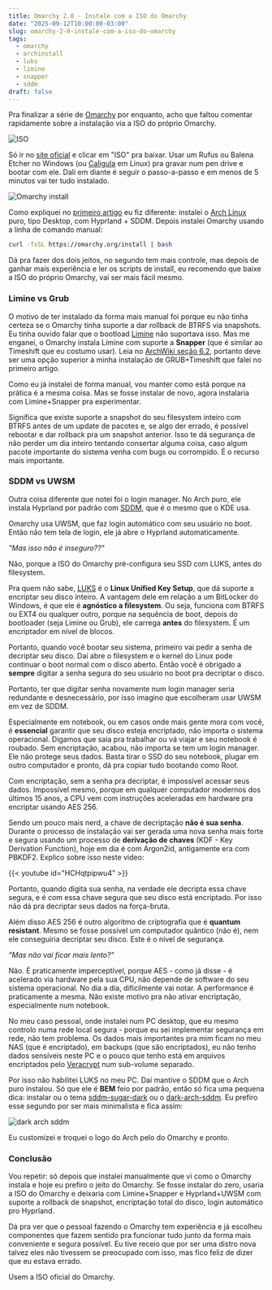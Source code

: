 ```yaml
---
title: Omarchy 2.0 - Instale com a ISO do Omarchy
date: "2025-09-12T10:00:00-03:00"
slug: omarchy-2-0-instale-com-a-iso-do-omarchy
tags:
  - omarchy
  - archinstall
  - luks
  - limine
  - snapper
  - sddm
draft: false
---
```


Pra finalizar a série de [Omarchy](/tags/omarchy) por enquanto, acho que faltou comentar rapidamente sobre a instalação via a ISO do próprio Omarchy.

![ISO](https://new-uploads-akitaonrails.s3.us-east-2.amazonaws.com/20250912093827_screenshot-2025-09-12_09-38-05.png)

Só ir no [site oficial](https://omarchy.org/) e clicar em "ISO" pra baixar. Usar um Rufus ou Balena Etcher no Windows (ou [Caligula](https://github.com/ifd3f/caligula) em Linux) pra gravar num pen drive e bootar com ele. Dali em diante é seguir o passo-a-passo e em menos de 5 minutos vai ter tudo instalado.

![Omarchy install](https://learn.omacom.io/u/configurator-iGH96F.png)

Como expliquei no [primeiro artigo](https://akitaonrails.com/2025/08/29/new-omarchy-2-0-install/) eu fiz diferente: instalei o [Arch Linux](https://archlinux.org/download/) puro, tipo Desktop, com Hyprland + SDDM. Depois instalei Omarchy usando a linha de comando manual:

```bash
curl -fsSL https://omarchy.org/install | bash
```

Dá pra fazer dos dois jeitos, no segundo tem mais controle, mas depois de ganhar mais experiência e ler os scripts de install, eu recomendo que baixe a ISO do próprio Omarchy, vai ser mais fácil mesmo.

### Limine vs Grub

O motivo de ter instalado da forma mais manual foi porque eu não tinha certeza se o Omarchy tinha suporte a dar rollback de BTRFS via snapshots. Eu tinha ouvido falar que o bootload [Limine](https://codeberg.org/Limine/Limine) não suportava isso. Mas me enganei, o Omarchy instala Limine com suporte a **Snapper** (que é similar ao Timeshift que eu costumo usar). Leia no [ArchWiki seção 6.2](https://wiki.archlinux.org/title/Limine), portanto deve ser uma opção superior à minha instalação de GRUB+Timeshift que falei no primeiro artigo.

Como eu já instalei de forma manual, vou manter como está porque na prática é a mesma coisa. Mas se fosse instalar de novo, agora instalaria com Limine+Snapper pra experimentar.

Significa que existe suporte a snapshot do seu filesystem inteiro com BTRFS antes de um update de pacotes e, se algo der errado, é possível rebootar e dar rollback pra um snapshot anterior. Isso te dá segurança de não perder um dia inteiro tentando consertar alguma coisa, caso algum pacote importante do sistema venha com bugs ou corrompido. É o recurso mais importante.

### SDDM vs UWSM

Outra coisa diferente que notei foi o login manager. No Arch puro, ele instala Hyprland por padrão com [SDDM](https://wiki.archlinux.org/title/SDDM), que é o mesmo que o KDE usa.

Omarchy usa UWSM, que faz login automático com seu usuário no boot. Então não tem tela de login, ele já abre o Hyprland automaticamente.

_"Mas isso não é inseguro??"_

Não, porque a ISO do Omarchy pré-configura seu SSD com LUKS, antes do filesystem.

Pra quem não sabe, [LUKS](https://wiki.archlinux.org/title/Dm-crypt/Encrypting_an_entire_system) é o **Linux Unified Key Setup**, que dá suporte a encriptar seu disco inteiro. A vantagem dele em relação a um BitLocker do Windows, é que ele é **agnóstico a filesystem**. Ou seja, funciona com BTRFS ou EXT4 ou qualquer outro, porque na sequência de boot, depois do bootloader (seja Limine ou Grub), ele carrega **antes** do filesystem. É um encriptador em nível de blocos.

Portanto, quando você bootar seu sistema, primeiro vai pedir a senha de decriptar seu disco. Daí abre o filesystem e o kernel do Linux pode continuar o boot normal com o disco aberto. Então você é obrigado a **sempre** digitar a senha segura do seu usuário no boot pra decriptar o disco.

Portanto, ter que digitar senha novamente num login manager seria redundante e desnecessário, por isso imagino que escolheram usar UWSM em vez de SDDM.

Especialmente em notebook, ou em casos onde mais gente mora com você, é **essencial** garantir que seu disco esteja encriptado, não importa o sistema operacional. Digamos que saia pra trabalhar ou vá viajar e seu notebook é roubado. Sem encriptação, acabou, não importa se tem um login manager. Ele não protege seus dados. Basta tirar o SSD do seu notebook, plugar em outro computador e pronto, dá pra copiar tudo bootando como Root.

Com encriptação, sem a senha pra decriptar, é impossível acessar seus dados. Impossível mesmo, porque em qualquer computador modernos dos últimos 15 anos, a CPU vem com instruções aceleradas em hardware pra encriptar usando AES 256.

Sendo um pouco mais nerd, a chave de decriptação **não é sua senha**. Durante o processo de instalação vai ser gerada uma nova senha mais forte e segura usando um processo de **derivação de chaves** (KDF - Key Derivation Function), hoje em dia é com Argon2id, antigamente era com PBKDF2. Explico sobre isso neste video:

{{< youtube id="HCHqtpipwu4" >}}

Portanto, quando digita sua senha, na verdade ele decripta essa chave segura, e é com essa chave segura que seu disco está encriptado. Por isso não dá pra decriptar seus dados na força-bruta.

Além disso AES 256 é outro algoritmo de criptografia que é **quantum resistant**. Mesmo se fosse possível um computador quântico (não é), nem ele conseguiria decriptar seu disco. Este é o nível de segurança.

_"Mas não vai ficar mais lento?"_

Não. É praticamente imperceptível, porque AES - como já disse - é acelerado via hardware pela sua CPU, não depende de software do seu sistema operacional. No dia a dia, dificilmente vai notar. A performance é praticamente a mesma. Não existe motivo pra não ativar encriptação, especialmente num notebook.

No meu caso pessoal, onde instalei num PC desktop, que eu mesmo controlo numa rede local segura - porque eu sei implementar segurança em rede, não tem problema. Os dados mais importantes pra mim ficam no meu NAS (que é encriptado), em backups (que são encriptados), eu não tenho dados sensíveis neste PC e o pouco que tenho está em arquivos encriptados pelo [Veracrypt](https://veracrypt.io/en/Downloads.html) num sub-volume separado.

Por isso não habilitei LUKS no meu PC. Daí mantive o SDDM que o Arch puro instalou. Só que ele é **BEM** feio por padrão, então só fica uma pequena dica: instalar ou o tema [sddm-sugar-dark](https://github.com/MarianArlt/sddm-sugar-dark) ou o [dark-arch-sddm](https://github.com/simonesestito/dark-arch-sddm). Eu prefiro esse segundo por ser mais minimalista e fica assim:

![dark arch sddm](https://github.com/simonesestito/dark-arch-sddm/raw/master/base/screenshot.png)

Eu customizei e troquei o logo do Arch pelo do Omarchy e pronto.

### Conclusão

Vou repetir: só depois que instalei manualmente que vi como o Omarchy instala e hoje eu prefiro o jeito do Omarchy. Se fosse instalar do zero, usaria a ISO do Omarchy e deixaria com Limine+Snapper e Hyprland+UWSM com suporte a rollback de snapshot, encriptação total do disco, login automático pro Hyprland.

Dá pra ver que o pessoal fazendo o Omarchy tem experiência e já escolheu componentes que fazem sentido pra funcionar tudo junto da forma mais conveniente e segura possível. Eu tive receio que por ser uma distro nova talvez eles não tivessem se preocupado com isso, mas fico feliz de dizer que eu estava errado.

Usem a ISO oficial do Omarchy.
